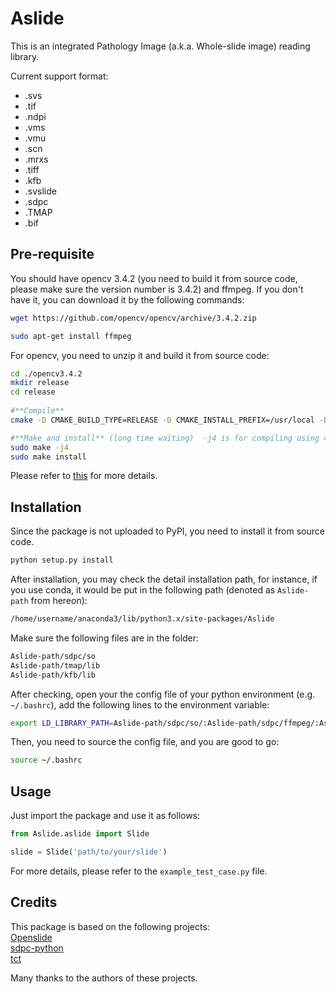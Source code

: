 # Aslide
This is an integrated Pathology Image (a.k.a. Whole-slide image) reading library.

Current support format:   
* .svs   
* .tif    
* .ndpi     
* .vms      
* .vmu     
* .scn       
* .mrxs        
* .tiff           
* .kfb          
* .svslide         
* .sdpc         
* .TMAP        
* .bif        

## Pre-requisite
You should have opencv 3.4.2 (you need to build it from source code, please make sure the version number is 3.4.2) and ffmpeg. If you don't have it, you can download it by the following commands:

```bash
wget https://github.com/opencv/opencv/archive/3.4.2.zip
```

```bash
sudo apt-get install ffmpeg
```

For opencv, you need to unzip it and build it from source code:

```bash
cd ./opencv3.4.2  
mkdir release  
cd release
  
#**Compile**  
cmake -D CMAKE_BUILD_TYPE=RELEASE -D CMAKE_INSTALL_PREFIX=/usr/local -D WITH_TBB=OFF -D BUILD_NEW_PYTHON_SUPPORT=ON -D WITH_V4L=ON -D WITH_QT=OFF -D WITH_OPENGL=ON .. 

#**Make and install** (long time waiting)  -j4 is for compiling using 4 cores of CPU
sudo make -j4
sudo make install
```

Please refer to [this](https://docs.opencv.org/3.4.2/d7/d9f/tutorial_linux_install.html) for more details.



## Installation
Since the package is not uploaded to PyPI, you need to install it from source code.

```bash
python setup.py install
```

After installation, you may check the detail installation path, for instance, if you use conda, it would be put in the following path (denoted as `Aslide-path` from hereon):

```bash
/home/username/anaconda3/lib/python3.x/site-packages/Aslide
```

Make sure the following files are in the folder:

```bash
Aslide-path/sdpc/so
Aslide-path/tmap/lib
Aslide-path/kfb/lib
```

After checking, open your the config file of your python environment (e.g. `~/.bashrc`), add the following lines to the environment variable:

```bash
export LD_LIBRARY_PATH=Aslide-path/sdpc/so/:Aslide-path/sdpc/ffmpeg/:Aslide-path/kfb/lib/:Aslide-path/tmap/lib:$LD_LIBRARY_PATH
```

Then, you need to source the config file, and you are good to go:

```bash
source ~/.bashrc
```

## Usage
Just import the package and use it as follows:

```python
from Aslide.aslide import Slide

slide = Slide('path/to/your/slide')
```

For more details, please refer to the `example_test_case.py` file.

## Credits
This package is based on the following projects:       
[Openslide](https://github.com/openslide/openslide)         
[sdpc-python](https://github.com/WonderLandxD/sdpc-for-python)          
[tct](https://github.com/liyu10000/tct)       

Many thanks to the authors of these projects.